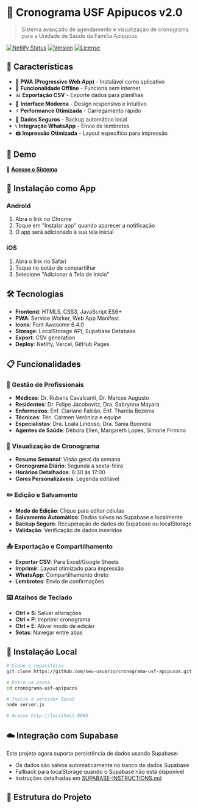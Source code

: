 # 🏥 Cronograma USF Apipucos v2.0

> Sistema avançado de agendamento e visualização de cronograma para a Unidade de Saúde da Família Apipucos

[![Netlify Status](https://api.netlify.com/api/v1/badges/your-badge-id/deploy-status)](https://app.netlify.com/sites/your-site-name/deploys)
[![Version](https://img.shields.io/badge/version-2.0.0-blue.svg)](https://github.com/your-repo)
[![License](https://img.shields.io/badge/license-MIT-green.svg)](LICENSE)

## 🌟 Características

- 📱 **PWA (Progressive Web App)** - Instalável como aplicativo
- 🔄 **Funcionalidade Offline** - Funciona sem internet
- 📊 **Exportação CSV** - Exporte dados para planilhas
- 🎨 **Interface Moderna** - Design responsivo e intuitivo
- ⚡ **Performance Otimizada** - Carregamento rápido
- 🔐 **Dados Seguros** - Backup automático local
- 📞 **Integração WhatsApp** - Envio de lembretes
- 🖨️ **Impressão Otimizada** - Layout específico para impressão

## 🚀 Demo

**🔗 [Acesse o Sistema](https://cronograma-usf-apipucos.netlify.app)**

## 📱 Instalação como App

### Android
1. Abra o link no Chrome
2. Toque em "Instalar app" quando aparecer a notificação
3. O app será adicionado à sua tela inicial

### iOS
1. Abra o link no Safari
2. Toque no botão de compartilhar
3. Selecione "Adicionar à Tela de Início"

## 🛠️ Tecnologias

- **Frontend**: HTML5, CSS3, JavaScript ES6+
- **PWA**: Service Worker, Web App Manifest
- **Icons**: Font Awesome 6.4.0
- **Storage**: LocalStorage API, Supabase Database
- **Export**: CSV generation
- **Deploy**: Netlify, Vercel, GitHub Pages

## 📋 Funcionalidades

### 👥 Gestão de Profissionais
- **Médicos**: Dr. Rubens Cavalcanti, Dr. Marcos Augusto
- **Residentes**: Dr. Felipe Jacobovitz, Dra. Sabrynna Mayara
- **Enfermeiros**: Enf. Clariane Falcão, Enf. Tharcia Bezerra
- **Técnicos**: Téc. Carmen Verônica e equipe
- **Especialistas**: Dra. Loala Lindoso, Dra. Sania Buonora
- **Agentes de Saúde**: Débora Ellen, Margareth Lopes, Simone Firmino

### 📅 Visualização de Cronograma
- **Resumo Semanal**: Visão geral da semana
- **Cronograma Diário**: Segunda a sexta-feira
- **Horários Detalhados**: 6:30 às 17:00
- **Cores Personalizáveis**: Legenda editável

### ✏️ Edição e Salvamento
- **Modo de Edição**: Clique para editar células
- **Salvamento Automático**: Dados salvos no Supabase e localmente
- **Backup Seguro**: Recuperação de dados do Supabase ou localStorage
- **Validação**: Verificação de dados inseridos

### 📤 Exportação e Compartilhamento
- **Exportar CSV**: Para Excel/Google Sheets
- **Imprimir**: Layout otimizado para impressão
- **WhatsApp**: Compartilhamento direto
- **Lembretes**: Envio de confirmações

### ⌨️ Atalhos de Teclado
- **Ctrl + S**: Salvar alterações
- **Ctrl + P**: Imprimir cronograma
- **Ctrl + E**: Ativar modo de edição
- **Setas**: Navegar entre abas

## 🔧 Instalação Local

```bash
# Clone o repositório
git clone https://github.com/seu-usuario/cronograma-usf-apipucos.git

# Entre na pasta
cd cronograma-usf-apipucos

# Inicie o servidor local
node server.js

# Acesse http://localhost:8080
```

## ☁️ Integração com Supabase

Este projeto agora suporta persistência de dados usando Supabase:

- Os dados são salvos automaticamente no banco de dados Supabase
- Fallback para localStorage quando o Supabase não está disponível
- Instruções detalhadas em [SUPABASE-INSTRUCTIONS.md](SUPABASE-INSTRUCTIONS.md)

## 📁 Estrutura do Projeto